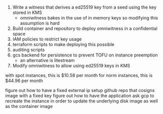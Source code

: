 1. Write a witness that derives a ed25519 key from a seed using the key stored in KMS
    - omniwitness bakes in the use of in memory keys so modifying this assumption is hard
2. Build container and repository to deploy omniwitness in a confidential space
3. IAM policies to restrict key usage
4. terraform scripts to make deploying this possible
5. auditing scripts
6. gcs backend for persistence to prevent TOFU on instance preemption
    - an alternative is litestream
7. Modify omniwitness to allow using ed25519 keys in KMS

with spot instances, this is $10.58 per month
for norm  instances, this is $44.96 per month

figure out how to have a fixed external ip
setup github repo that cosigns image with a fixed key
figure out how to have the application ask gcp to recreate the instance 
    in order to update the underlying disk image as well as the container image